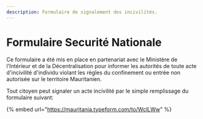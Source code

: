 ```yaml
---
description: Formulaire de signalement des incivilités.
---
```


# Formulaire Securité Nationale

Ce formulaire a été mis en place en partenariat avec le Ministère de l'Intérieur et de la Décentralisation pour informer les autorités de toute acte d'incivilité d'individu violant les règles du confinement ou entrée non autorisée sur le territoire Mauritanien.

Tout citoyen peut signaler un acte incivilité par le simple remplissage du formulaire suivant:

{% embed url="https://mauritania.typeform.com/to/WclLWw" %}

